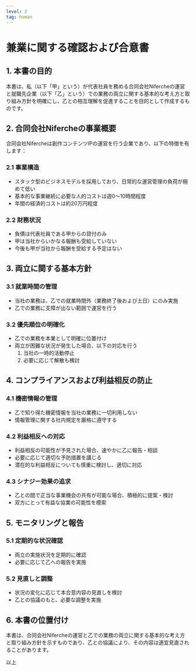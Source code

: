 ```yaml
---
level: 2
tag: human
---
```


# 兼業に関する確認および合意書

## 1. 本書の目的

本書は、私（以下「甲」という）が代表社員を務める合同会社Nifercheの運営と就職先企業（以下「乙」という）での業務の両立に関する基本的な考え方と取り組み方針を明確にし、乙との相互理解を促進することを目的として作成するものです。

## 2. 合同会社Nifercheの事業概要

合同会社Nifercheは創作コンテンツIPの運営を行う企業であり、以下の特徴を有します：

### 2.1 事業構造
- スタック型のビジネスモデルを採用しており、日常的な運営管理の負荷が極めて低い
- 基本的な事業継続に必要な人的コストは週0〜10時間程度
- 年間の経済的コストは約20万円程度

### 2.2 財務状況
- 負債は代表社員である甲からの貸付のみ
- 甲は当社からいかなる報酬も受給していない
- 今後も甲が当社から報酬を受給する予定はない

## 3. 両立に関する基本方針

### 3.1 就業時間の管理
- 当社の業務は、乙での就業時間外（業務終了後および土日）にのみ実施
- 乙での業務に支障が出ない範囲で運営を行う

### 3.2 優先順位の明確化
- 乙での業務を本業として明確に位置付け
- 両立が困難な状況が発生した場合、以下の対応を行う
  1. 当社の一時的活動停止
  2. 必要に応じて解散も検討

## 4. コンプライアンスおよび利益相反の防止

### 4.1 機密情報の管理
- 乙で知り得た機密情報を当社の業務に一切利用しない
- 情報管理に関する社内規定を厳格に遵守する

### 4.2 利益相反への対応
- 利益相反の可能性が予見された場合、速やかに乙に報告・相談
- 必要に応じて適切な予防措置を講じる
- 潜在的な利益相反についても慎重に検討し、適切に対応

### 4.3 シナジー効果の追求
- 乙との間で正当な事業機会の共有が可能な場合、積極的に提案・検討
- 双方にとって有益な協業の可能性を模索

## 5. モニタリングと報告

### 5.1 定期的な状況確認
- 両立の実施状況を定期的に確認
- 必要に応じて乙への報告を実施

### 5.2 見直しと調整
- 状況の変化に応じて本合意内容の見直しを検討
- 乙との協議のもと、必要な調整を実施

## 6. 本書の位置付け

本書は、合同会社Nifercheの運営と乙での業務の両立に関する基本的な考え方と取り組み方針を示すものであり、乙との協議により、その内容は適宜見直されることがあります。

以上
